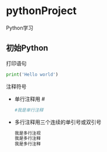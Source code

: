 # pythonProject
Python学习
## 初始Python
打印语句
```python
print('Hello world')
```
注释符号
* 单行注释用 #  
  ```python  
  #我是单行注释  
  ```  
* 多行注释用三个连续的单引号或双引号
  ```python
  我是多行注视
  我是多行注释
  我是多行注释
  ```

  

  
